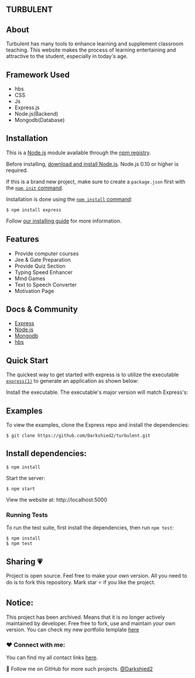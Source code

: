 ##  TURBULENT 

## About
Turbulent has many tools to enhance learning and supplement classroom teaching. This website makes the process of learning entertaining and attractive to the student,
        especially in today's age.
        
## Framework Used
- hbs 
- CSS 
- Js 
- Express.js 
- Node.js(Backend)
- Mongodb(Database)

## Installation

This is a [Node.js](https://nodejs.org/en/) module available through the
[npm registry](https://www.npmjs.com/).

Before installing, [download and install Node.js](https://nodejs.org/en/download/).
Node.js 0.10 or higher is required.

If this is a brand new project, make sure to create a `package.json` first with
the [`npm init` command](https://docs.npmjs.com/creating-a-package-json-file).

Installation is done using the
[`npm install` command](https://docs.npmjs.com/getting-started/installing-npm-packages-locally):

```console
$ npm install express
```

Follow [our installing guide](http://expressjs.com/en/starter/installing.html)
for more information.

## Features

  * Provide computer courses
  * Jee & Gate Preparation
  * Provide Quiz Section
  * Typing Speed Enhancer  
  * Mind Games
  * Text to Speech Converter
  * Motivation Page

## Docs & Community

  * [Express](https://expressjs.com/) 
  * [Node.js](https://nodejs.org/en/docs/) 
  * [Mongodb](https://www.mongodb.com/docs/) 
  * [hbs](https://handlebarsjs.com/) 

## Quick Start

  The quickest way to get started with express is to utilize the executable [`express(1)`](https://github.com/expressjs/generator) to generate an application as shown below:

  Install the executable. The executable's major version will match Express's:

## Examples

  To view the examples, clone the Express repo and install the dependencies:

```console
$ git clone https://github.com/Darkshied2/turbulent.git
```


  ## Install dependencies:

```console
$ npm install
```

  Start the server:

```console
$ npm start
```

  View the website at: http://localhost:5000
  
  ### Running Tests

To run the test suite, first install the dependencies, then run `npm test`:

```console
$ npm install
$ npm test
```
  
  ## Sharing 💗

Project is open source. Feel free to make your own version. All you need to do is to fork this repository. Mark star ⭐ if you like the project.

## Notice:

This project has been archived. Means that it is no longer actively maintained by developer. Free free to fork, use and maintain your own version. You can check my new portfolio template [here](https://github.com/Darkshied2/)
### ❤️ Connect with me:

You can find my all contact links [here](#).

💙 Follow me on GitHub for more such projects. [@Darkshied2](https://github.com/Darkshied2)






